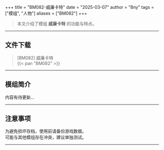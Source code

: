 +++
title = "BM082-威廉卡特"
date = "2025-03-07"
author = "Bny"
tags = ["模组", "人物"]
aliases = ["BM082"]
+++

> 本文介绍了模组 **威廉卡特** 的功能与特点。

---

## 文件下载

> [BM082] 威廉卡特  
{{< pan "BM082" >}}  

---

## 模组简介

>  
内容有待更新...  

---

## 注意事项

>  
为避免损坏存档，使用前请备份游戏数据。  
可能与其他模组存在冲突，建议单独测试。  

---


